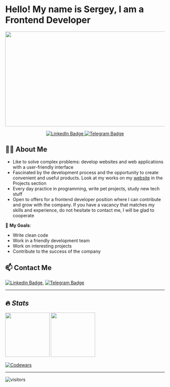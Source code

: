 # Hello! My name is Sergey, I am a Frontend Developer

<p align="center">
  <img src="https://media.giphy.com/media/dWesBcTLavkZuG35MI/giphy.gif" width="600" height="300"/>
</p>

<p align="center">
  <a href="https://www.linkedin.com/in/sergeyladorski">
    <img src="https://img.shields.io/badge/LinkedIn-blue?style=for-the-badge&logo=linkedin&logoColor=white" alt="LinkedIn Badge">
  </a>
  <a href="https://t.me/sergeyladorski">
    <img src="https://img.shields.io/badge/Telegram-blue?style=for-the-badge&logo=telegram&logoColor=white" alt="Telegram Badge">
  </a>
</p>

## 👩‍💻 **About Me**

* Like to solve complex problems: develop websites and web applications with a user-friendly interface
* Fascinated by the development process and the opportunity to create convenient and useful products. Look at my works on my [website](https://sergey-ladorski.netlify.app) in the Projects section
* Every day practice in programming, write pet projects, study new tech stuff
* Open to offers for a frontend developer position where I can contribute and grow with the company. If you have a vacancy that matches my skills and experience, do not hesitate to contact me, I will be glad to cooperate

🎯 **My Goals**:
* Write clean code
* Work in a friendly development team
* Work on interesting projects
* Contribute to the success of the company
  
## 📫 **Contact Me**

[![Linkedin Badge](https://img.shields.io/badge/-LinkedIn-blue?style=flat&logo=Linkedin&logoColor=white)](https://www.linkedin.com/in/sergeyladorski),
[![Telegram Badge](https://img.shields.io/badge/-Telegram-blue?style=flat&logo=Telegram&logoColor=white)](https://t.me/akalitus)
  
---

<!--
Add Skill Icons
🛠 **Skills**
Git, HTML5, CSS3, Sass, JavaScript, Typescript, React JS, Node JS, npm, Webpack, Postman, Mongo DB, Express JS, Figma

---
-->

## 🔥 *Stats*  

<img src="https://github-readme-stats-sigma-five.vercel.app/api?username=akalitus&show_icons=true" height="140px"/> <img src="https://github-readme-stats-sigma-five.vercel.app/api/top-langs/?username=akalitus&layout=compact" height="140px"/>

[![Codewars](https://www.codewars.com/users/akalitus/badges/large)](https://www.codewars.com/users/akalitus/badges/large)

---

![visitors](https://komarev.com/ghpvc/?username=akalitus&label=visitors&color=blue)
